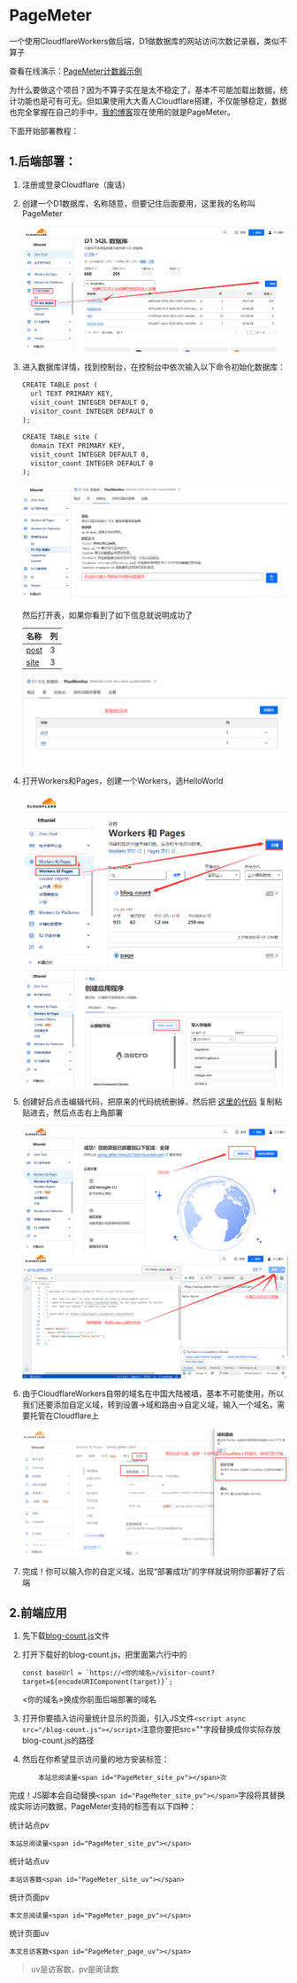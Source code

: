 # PageMeter

一个使用CloudflareWorkers做后端，D1做数据库的网站访问次数记录器，类似不算子

查看在线演示：[PageMeter计数器示例](https://page.100713.xyz/示例)

为什么要做这个项目？因为不算子实在是太不稳定了，基本不可能加载出数据，统计功能也是可有可无。但如果使用大大善人Cloudflare搭建，不仅能够稳定，数据也完全掌握在自己的手中，[我的博客](https://100713.xyz)现在使用的就是PageMeter。

下面开始部署教程：

## 1.后端部署：

1. 注册或登录Cloudflare（废话）

2. 创建一个D1数据库，名称随意，但要记住后面要用，这里我的名称叫PageMeter

   <img src="images/创建数据库.png" style="zoom:80%;" />

3. 进入数据库详情，找到控制台，在控制台中依次输入以下命令初始化数据库：

   ```
   CREATE TABLE post (
     url TEXT PRIMARY KEY,
     visit_count INTEGER DEFAULT 0,
     visitor_count INTEGER DEFAULT 0
   );
   ```

   ```
   CREATE TABLE site (
     domain TEXT PRIMARY KEY,
     visit_count INTEGER DEFAULT 0,
     visitor_count INTEGER DEFAULT 0
   );
   ```

   <img src="images/初始化数据库.png" style="zoom:80%;" />

   然后打开表，如果你看到了如下信息就说明成功了

   | 名称                                                         | 列   |
   | :----------------------------------------------------------- | :--- |
   | [post](https://dash.cloudflare.com/57e18b4fb317b217ebf8b0f74415ab9e/workers/d1/databases/d86fca60-255b-49cc-b467-ea2d5c94b998/tables/post) | 3    |
   | [site](https://dash.cloudflare.com/57e18b4fb317b217ebf8b0f74415ab9e/workers/d1/databases/d86fca60-255b-49cc-b467-ea2d5c94b998/tables/site) | 3    |

   <img src="images/初始化完毕.png" style="zoom:80%;" />

4. 打开Workers和Pages，创建一个Workers，选HelloWorld

   <img src="images/创建Workers.png" style="zoom:80%;" />

   <img src="images/模板选择.png" style="zoom:80%;" />

5. 创建好后点击编辑代码，把原来的代码统统删掉，然后把 [这里的代码](/src/index.js) 复制粘贴进去，然后点击右上角部署

   <img src="images/编辑代码.png" style="zoom:80%;" />

   <img src="images/编辑代码、部署.png" style="zoom:80%;" />

6. 由于CloudflareWorkers自带的域名在中国大陆被墙，基本不可能使用，所以我们还要添加自定义域，转到设置→域和路由→自定义域，输入一个域名，需要托管在Cloudflare上

   <img src="images/自定义域.png" style="zoom:80%;" />

7. 完成！你可以输入你的自定义域，出现“部署成功”的字样就说明你部署好了后端

## 2.前端应用

1. 先下载[blog-count.js](https://github.com/2010HCY/PageMeter/releases/download/1.0.1/blog-count.js)文件

2. 打开下载好的blog-count.js，把里面第六行中的

   ```
   const baseUrl = `https://<你的域名>/visitor-count?target=${encodeURIComponent(target)}`;
   ```

   <你的域名>换成你前面后端部署的域名

3. 打开你要插入访问量统计显示的页面，引入JS文件`<script async src="/blog-count.js"></script>`注意你要把src=""字段替换成你实际存放blog-count.js的路径

4. 然后在你希望显示访问量的地方安装标签：

   ```
       本站总阅读量<span id="PageMeter_site_pv"></span>次
   ```

完成！JS脚本会自动替换`<span id="PageMeter_site_pv"></span>`字段将其替换成实际访问数据，PageMeter支持的标签有以下四种：

统计站点pv

```
本站总阅读量<span id="PageMeter_site_pv"></span>
```

统计站点uv

```
本站访客数<span id="PageMeter_site_uv"></span>
```

统计页面pv

```
本文总阅读量<span id="PageMeter_page_pv"></span>
```

统计页面uv

    本文总访客数<span id="PageMeter_page_uv"></span>

> uv是访客数，pv是阅读数
